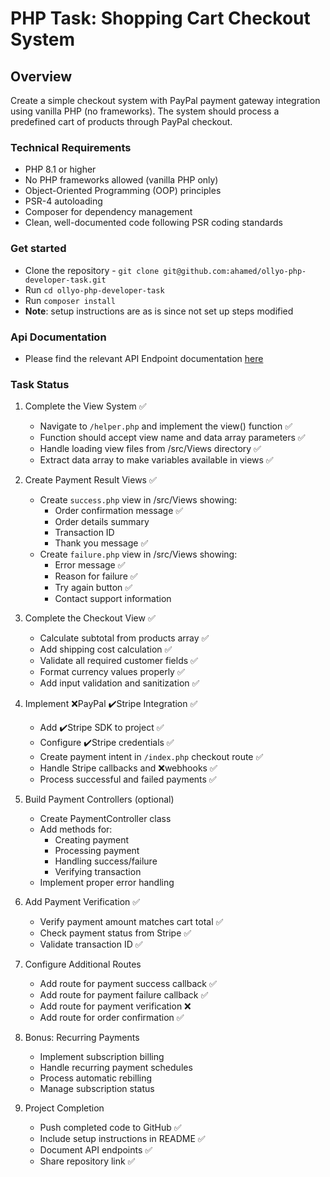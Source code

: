 # PHP Task: Shopping Cart Checkout System

## Overview
Create a simple checkout system with PayPal payment gateway integration using vanilla PHP (no frameworks). The system should process a predefined cart of products through PayPal checkout.

### Technical Requirements
- PHP 8.1 or higher
- No PHP frameworks allowed (vanilla PHP only)
- Object-Oriented Programming (OOP) principles
- PSR-4 autoloading
- Composer for dependency management
- Clean, well-documented code following PSR coding standards

### Get started
- Clone the repository - `git clone git@github.com:ahamed/ollyo-php-developer-task.git`
- Run `cd ollyo-php-developer-task`
- Run `composer install`
- **Note**: setup instructions are as is since not set up steps modified

### Api Documentation

- Please find the relevant API Endpoint documentation [here](https://www.github.com)

### Task Status
1. Complete the View System ✅
   - Navigate to `/helper.php` and implement the view() function ✅
   - Function should accept view name and data array parameters ✅
   - Handle loading view files from /src/Views directory ✅
   - Extract data array to make variables available in views ✅

2. Create Payment Result Views ✅
   - Create `success.php` view in /src/Views showing:
     - Order confirmation message ✅
     - Order details summary 
     - Transaction ID 
     - Thank you message ✅
   - Create `failure.php` view in /src/Views showing:
     - Error message ✅
     - Reason for failure ✅
     - Try again button ✅
     - Contact support information

3. Complete the Checkout View ✅
   - Calculate subtotal from products array ✅
   - Add shipping cost calculation ✅
   - Validate all required customer fields ✅
   - Format currency values properly ✅
   - Add input validation and sanitization ✅

4. Implement ❌PayPal ✔️Stripe Integration ✅
   - Add ✔️Stripe SDK to project ✅
   - Configure ✔️Stripe credentials ✅
   - Create payment intent in `/index.php` checkout route ✅
   - Handle Stripe callbacks and ❌webhooks ✅
   - Process successful and failed payments ✅

5. Build Payment Controllers (optional)
   - Create PaymentController class
   - Add methods for:
     - Creating payment
     - Processing payment
     - Handling success/failure
     - Verifying transaction
   - Implement proper error handling

6. Add Payment Verification ✅
   - Verify payment amount matches cart total ✅
   - Check payment status from Stripe ✅
   - Validate transaction ID ✅

7. Configure Additional Routes
   - Add route for payment success callback ✅
   - Add route for payment failure callback ✅
   - Add route for payment verification ❌
   - Add route for order confirmation ✅

8. Bonus: Recurring Payments
   - Implement subscription billing
   - Handle recurring payment schedules
   - Process automatic rebilling
   - Manage subscription status

9. Project Completion
   - Push completed code to GitHub ✅
   - Include setup instructions in README ✅
   - Document API endpoints ✅
   - Share repository link ✅
